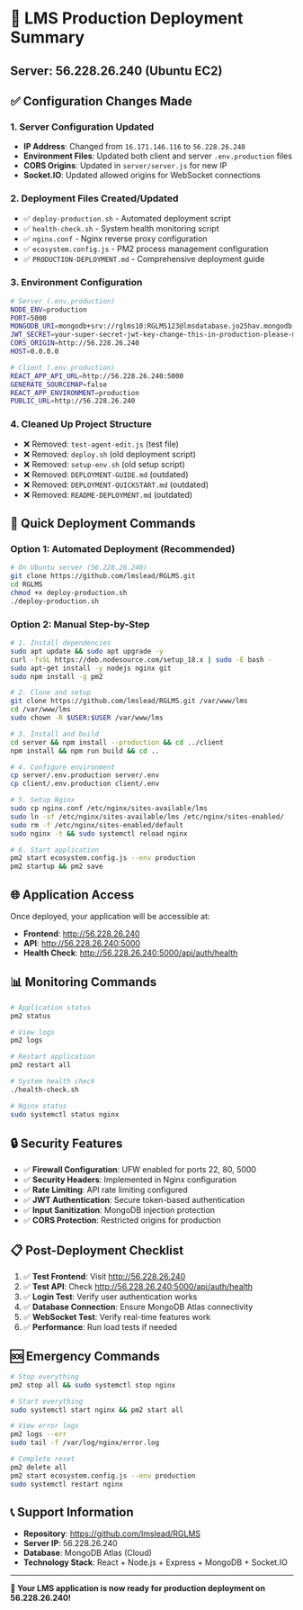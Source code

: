 # 🚀 LMS Production Deployment Summary
## Server: 56.228.26.240 (Ubuntu EC2)

## ✅ Configuration Changes Made

### 1. **Server Configuration Updated**
- **IP Address**: Changed from `16.171.146.116` to `56.228.26.240`
- **Environment Files**: Updated both client and server `.env.production` files
- **CORS Origins**: Updated in `server/server.js` for new IP
- **Socket.IO**: Updated allowed origins for WebSocket connections

### 2. **Deployment Files Created/Updated**
- ✅ `deploy-production.sh` - Automated deployment script
- ✅ `health-check.sh` - System health monitoring script
- ✅ `nginx.conf` - Nginx reverse proxy configuration
- ✅ `ecosystem.config.js` - PM2 process management configuration
- ✅ `PRODUCTION-DEPLOYMENT.md` - Comprehensive deployment guide

### 3. **Environment Configuration**
```bash
# Server (.env.production)
NODE_ENV=production
PORT=5000
MONGODB_URI=mongodb+srv://rglms10:RGLMS123@lmsdatabase.jo25hav.mongodb.net/LMSdata
JWT_SECRET=your-super-secret-jwt-key-change-this-in-production-please-make-it-long-and-random-lms-2025
CORS_ORIGIN=http://56.228.26.240
HOST=0.0.0.0

# Client (.env.production)
REACT_APP_API_URL=http://56.228.26.240:5000
GENERATE_SOURCEMAP=false
REACT_APP_ENVIRONMENT=production
PUBLIC_URL=http://56.228.26.240
```

### 4. **Cleaned Up Project Structure**
- ❌ Removed: `test-agent-edit.js` (test file)
- ❌ Removed: `deploy.sh` (old deployment script)
- ❌ Removed: `setup-env.sh` (old setup script)
- ❌ Removed: `DEPLOYMENT-GUIDE.md` (outdated)
- ❌ Removed: `DEPLOYMENT-QUICKSTART.md` (outdated)
- ❌ Removed: `README-DEPLOYMENT.md` (outdated)

## 🎯 Quick Deployment Commands

### **Option 1: Automated Deployment (Recommended)**
```bash
# On Ubuntu server (56.228.26.240)
git clone https://github.com/lmslead/RGLMS.git
cd RGLMS
chmod +x deploy-production.sh
./deploy-production.sh
```

### **Option 2: Manual Step-by-Step**
```bash
# 1. Install dependencies
sudo apt update && sudo apt upgrade -y
curl -fsSL https://deb.nodesource.com/setup_18.x | sudo -E bash -
sudo apt-get install -y nodejs nginx git
sudo npm install -g pm2

# 2. Clone and setup
git clone https://github.com/lmslead/RGLMS.git /var/www/lms
cd /var/www/lms
sudo chown -R $USER:$USER /var/www/lms

# 3. Install and build
cd server && npm install --production && cd ../client
npm install && npm run build && cd ..

# 4. Configure environment
cp server/.env.production server/.env
cp client/.env.production client/.env

# 5. Setup Nginx
sudo cp nginx.conf /etc/nginx/sites-available/lms
sudo ln -sf /etc/nginx/sites-available/lms /etc/nginx/sites-enabled/
sudo rm -f /etc/nginx/sites-enabled/default
sudo nginx -t && sudo systemctl reload nginx

# 6. Start application
pm2 start ecosystem.config.js --env production
pm2 startup && pm2 save
```

## 🌐 Application Access

Once deployed, your application will be accessible at:
- **Frontend**: http://56.228.26.240
- **API**: http://56.228.26.240:5000
- **Health Check**: http://56.228.26.240:5000/api/auth/health

## 📊 Monitoring Commands

```bash
# Application status
pm2 status

# View logs
pm2 logs

# Restart application
pm2 restart all

# System health check
./health-check.sh

# Nginx status
sudo systemctl status nginx
```

## 🔒 Security Features

- ✅ **Firewall Configuration**: UFW enabled for ports 22, 80, 5000
- ✅ **Security Headers**: Implemented in Nginx configuration
- ✅ **Rate Limiting**: API rate limiting configured
- ✅ **JWT Authentication**: Secure token-based authentication
- ✅ **Input Sanitization**: MongoDB injection protection
- ✅ **CORS Protection**: Restricted origins for production

## 📋 Post-Deployment Checklist

1. ✅ **Test Frontend**: Visit http://56.228.26.240
2. ✅ **Test API**: Check http://56.228.26.240:5000/api/auth/health
3. ✅ **Login Test**: Verify user authentication works
4. ✅ **Database Connection**: Ensure MongoDB Atlas connectivity
5. ✅ **WebSocket Test**: Verify real-time features work
6. ✅ **Performance**: Run load tests if needed

## 🆘 Emergency Commands

```bash
# Stop everything
pm2 stop all && sudo systemctl stop nginx

# Start everything
sudo systemctl start nginx && pm2 start all

# View error logs
pm2 logs --err
sudo tail -f /var/log/nginx/error.log

# Complete reset
pm2 delete all
pm2 start ecosystem.config.js --env production
sudo systemctl restart nginx
```

## 📞 Support Information

- **Repository**: https://github.com/lmslead/RGLMS
- **Server IP**: 56.228.26.240
- **Database**: MongoDB Atlas (Cloud)
- **Technology Stack**: React + Node.js + Express + MongoDB + Socket.IO

---

**🎉 Your LMS application is now ready for production deployment on 56.228.26.240!**
